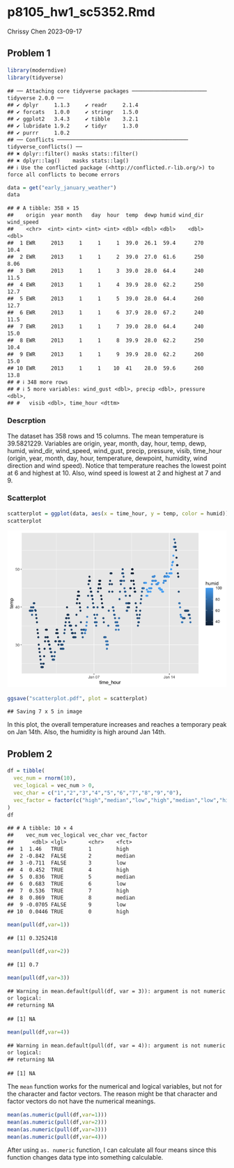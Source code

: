 p8105_hw1_sc5352.Rmd
================
Chrissy Chen
2023-09-17

## Problem 1

``` r
library(moderndive)
library(tidyverse)
```

    ## ── Attaching core tidyverse packages ──────────────────────── tidyverse 2.0.0 ──
    ## ✔ dplyr     1.1.3     ✔ readr     2.1.4
    ## ✔ forcats   1.0.0     ✔ stringr   1.5.0
    ## ✔ ggplot2   3.4.3     ✔ tibble    3.2.1
    ## ✔ lubridate 1.9.2     ✔ tidyr     1.3.0
    ## ✔ purrr     1.0.2     
    ## ── Conflicts ────────────────────────────────────────── tidyverse_conflicts() ──
    ## ✖ dplyr::filter() masks stats::filter()
    ## ✖ dplyr::lag()    masks stats::lag()
    ## ℹ Use the conflicted package (<http://conflicted.r-lib.org/>) to force all conflicts to become errors

``` r
data = get("early_january_weather")
data
```

    ## # A tibble: 358 × 15
    ##    origin  year month   day  hour  temp  dewp humid wind_dir wind_speed
    ##    <chr>  <int> <int> <int> <int> <dbl> <dbl> <dbl>    <dbl>      <dbl>
    ##  1 EWR     2013     1     1     1  39.0  26.1  59.4      270      10.4 
    ##  2 EWR     2013     1     1     2  39.0  27.0  61.6      250       8.06
    ##  3 EWR     2013     1     1     3  39.0  28.0  64.4      240      11.5 
    ##  4 EWR     2013     1     1     4  39.9  28.0  62.2      250      12.7 
    ##  5 EWR     2013     1     1     5  39.0  28.0  64.4      260      12.7 
    ##  6 EWR     2013     1     1     6  37.9  28.0  67.2      240      11.5 
    ##  7 EWR     2013     1     1     7  39.0  28.0  64.4      240      15.0 
    ##  8 EWR     2013     1     1     8  39.9  28.0  62.2      250      10.4 
    ##  9 EWR     2013     1     1     9  39.9  28.0  62.2      260      15.0 
    ## 10 EWR     2013     1     1    10  41    28.0  59.6      260      13.8 
    ## # ℹ 348 more rows
    ## # ℹ 5 more variables: wind_gust <dbl>, precip <dbl>, pressure <dbl>,
    ## #   visib <dbl>, time_hour <dttm>

### Descrption

The dataset has 358 rows and 15 columns. The mean temperature is
39.5821229. Variables are origin, year, month, day, hour, temp, dewp,
humid, wind_dir, wind_speed, wind_gust, precip, pressure, visib,
time_hour (origin, year, month, day, hour, temperature, dewpoint,
humidity, wind direction and wind speed). Notice that temperature
reaches the lowest point at 6 and highest at 10. Also, wind speed is
lowest at 2 and highest at 7 and 9.

### Scatterplot

``` r
scatterplot = ggplot(data, aes(x = time_hour, y = temp, color = humid)) + geom_point()
scatterplot
```

![](p8105_hw1_sc5352_files/figure-gfm/unnamed-chunk-1-1.png)<!-- -->

``` r
ggsave("scatterplot.pdf", plot = scatterplot)
```

    ## Saving 7 x 5 in image

In this plot, the overall temperature increases and reaches a temporary
peak on Jan 14th. Also, the humidity is high around Jan 14th.

## Problem 2

``` r
df = tibble(
  vec_num = rnorm(10),
  vec_logical = vec_num > 0,
  vec_char = c("1","2","3","4","5","6","7","8","9","0"),
  vec_factor = factor(c("high","median","low","high","median","low","high","median","low","high"))
)
df
```

    ## # A tibble: 10 × 4
    ##    vec_num vec_logical vec_char vec_factor
    ##      <dbl> <lgl>       <chr>    <fct>     
    ##  1  1.46   TRUE        1        high      
    ##  2 -0.842  FALSE       2        median    
    ##  3 -0.711  FALSE       3        low       
    ##  4  0.452  TRUE        4        high      
    ##  5  0.836  TRUE        5        median    
    ##  6  0.683  TRUE        6        low       
    ##  7  0.536  TRUE        7        high      
    ##  8  0.869  TRUE        8        median    
    ##  9 -0.0705 FALSE       9        low       
    ## 10  0.0446 TRUE        0        high

``` r
mean(pull(df,var=1))
```

    ## [1] 0.3252418

``` r
mean(pull(df,var=2))
```

    ## [1] 0.7

``` r
mean(pull(df,var=3))
```

    ## Warning in mean.default(pull(df, var = 3)): argument is not numeric or logical:
    ## returning NA

    ## [1] NA

``` r
mean(pull(df,var=4))
```

    ## Warning in mean.default(pull(df, var = 4)): argument is not numeric or logical:
    ## returning NA

    ## [1] NA

The `mean` function works for the numerical and logical variables, but
not for the character and factor vectors. The reason might be that
character and factor vectors do not have the numerical meanings.

``` r
mean(as.numeric(pull(df,var=1)))
mean(as.numeric(pull(df,var=2)))
mean(as.numeric(pull(df,var=3)))
mean(as.numeric(pull(df,var=4)))
```

After using `as. numeric` function, I can calculate all four means since
this function changes data type into something calculable.
